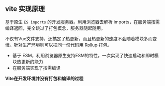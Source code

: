 ## vite 实现原理

基于原生 `ES imports` 的开发服务器。利用浏览器去解析 imports，在服务端按需编译返回，完全跳过了打包概念，服务器随起随用。

不仅有Vue文件支持，还搞定了热更新，而且热更新的速度不会随着模块多而变慢。针对生产环境则可以把同一份代码用 Rollup 打包。

- 基于 ESM，利用浏览器原生支持ESM的特性，一次实现了快速启动和即时模块热更新的能力
- 在服务端实现了按需编译

**Vite在开发环境并没有打包和编译的过程**

